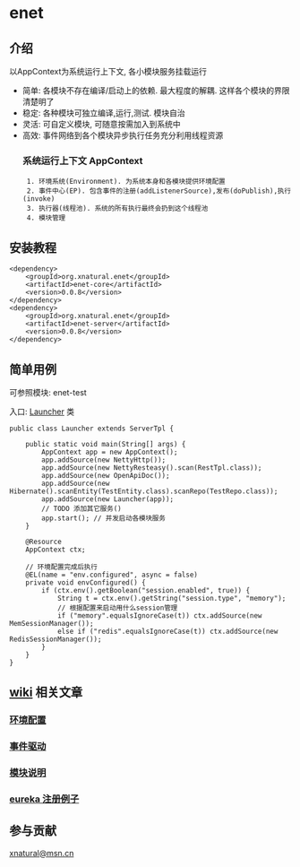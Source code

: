 # enet

## 介绍
 以AppContext为系统运行上下文, 各小模块服务挂载运行
 
 * 简单: 各模块不存在编译/启动上的依赖. 最大程度的解耦. 这样各个模块的界限清楚明了
 * 稳定: 各种模块可独立编译,运行,测试. 模块自治
 * 灵活: 可自定义模块, 可随意按需加入到系统中
 * 高效: 事件网络到各个模块异步执行任务充分利用线程资源
    ### 系统运行上下文 AppContext
        1. 环境系统(Environment). 为系统本身和各模块提供环境配置
        2. 事件中心(EP). 包含事件的注册(addListenerSource),发布(doPublish),执行(invoke)
        3. 执行器(线程池). 系统的所有执行最终会扔到这个线程池
        4. 模块管理


## 安装教程
```
<dependency>
    <groupId>org.xnatural.enet</groupId>
    <artifactId>enet-core</artifactId>
    <version>0.0.8</version>
</dependency>
<dependency>
    <groupId>org.xnatural.enet</groupId>
    <artifactId>enet-server</artifactId>
    <version>0.0.8</version>
</dependency>
```

## 简单用例
可参照模块: enet-test

入口: [Launcher](https://gitee.com/xnat/enet/blob/master/enet-test/src/main/java/org/xnatural/enet/test/Launcher.java) 类
```
public class Launcher extends ServerTpl {

    public static void main(String[] args) {
        AppContext app = new AppContext();
        app.addSource(new NettyHttp());
        app.addSource(new NettyResteasy().scan(RestTpl.class));
        app.addSource(new OpenApiDoc());
        app.addSource(new Hibernate().scanEntity(TestEntity.class).scanRepo(TestRepo.class));
        app.addSource(new Launcher(app));
        // TODO 添加其它服务()
        app.start(); // 并发启动各模块服务
    }

    @Resource
    AppContext ctx;

    // 环境配置完成后执行
    @EL(name = "env.configured", async = false)
    private void envConfigured() {
        if (ctx.env().getBoolean("session.enabled", true)) {
            String t = ctx.env().getString("session.type", "memory");
            // 根据配置来启动用什么session管理
            if ("memory".equalsIgnoreCase(t)) ctx.addSource(new MemSessionManager());
            else if ("redis".equalsIgnoreCase(t)) ctx.addSource(new RedisSessionManager());
        }
    }
}

```

## [wiki](https://gitee.com/xnat/enet/wikis/pages) 相关文章 

### [环境配置](https://gitee.com/xnat/enet/wikis/%E7%8E%AF%E5%A2%83%E9%85%8D%E7%BD%AE?sort_id=1409695)

### [事件驱动](https://gitee.com/xnat/enet/wikis/%E4%BA%8B%E4%BB%B6%E9%A9%B1%E5%8A%A8?sort_id=1409719)

### [模块说明](https://gitee.com/xnat/enet/wikis/enet-server%E6%8F%90%E4%BE%9B%E7%9A%84%E6%A8%A1%E5%9D%97%E8%AF%B4%E6%98%8E?sort_id=1409722)

### [eureka 注册例子](https://gitee.com/xnat/enet/wikis/eureka%E6%B3%A8%E5%86%8C?sort_id=1400954)


## 参与贡献

xnatural@msn.cn